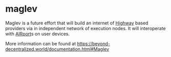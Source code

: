 # maglev

Maglev is a future effort that will build an internet
of [Highway](https://github.com/beyond-decentralized/highway)
based providers via in independent network of execution nodes.
It will interoperate with [AIRport](https://github.com/beyond-decentralized/AIRport)s
on user devices.

More information can be found at
https://beyond-decentralized.world/documentation.html#Maglev
